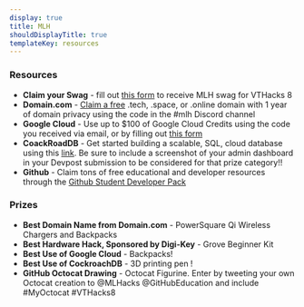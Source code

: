 ```yaml
---
display: true
title: MLH
shouldDisplayTitle: true
templateKey: resources
---
```

### Resources

* **Claim your Swag** - fill out [this form](http://hackp.ac/Address) to receive MLH swag for VTHacks 8 
* **Domain.com** - [Claim a free](http://hackp.ac/domain) .tech, .space, or .online domain with 1 year of domain privacy using the code in the #mlh Discord channel 
* **Google Cloud** - Use up to $100 of Google Cloud Credits using the code you received via email, or by filling out [this form](http://hackp.ac/GoogleCloudCredits)
* **CoackRoadDB** - Get started building a scalable, SQL, cloud database using this [link](http://hackp.ac/CockroachDB). Be sure to include a screenshot of your admin dashboard in your Devpost submission to be considered for that prize category!!
* **Github** - Claim tons of free educational and developer resources through the [Github Student Developer Pack](http://hackp.ac/github)

### Prizes

* **Best Domain Name from Domain.com** - PowerSquare Qi Wireless Chargers and Backpacks 
* **Best Hardware Hack, Sponsored by Digi-Key** - Grove Beginner Kit 
* **Best Use of Google Cloud** - Backpacks!
* **Best Use of CockroachDB** - 3D printing pen ! 
* **GitHub Octocat Drawing** - Octocat Figurine. Enter by tweeting your own Octocat creation to @MLHacks @GitHubEducation and include #MyOctocat #VTHacks8